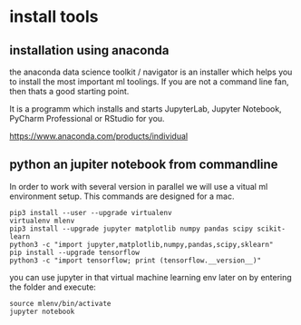 # install tools


## installation using anaconda

the anaconda data science toolkit / navigator is an installer which helps you to install the most important ml toolings. If you are not a command line fan, then thats a good starting point.

It is a programm which installs and starts JupyterLab, Jupyter Notebook, PyCharm Professional or RStudio for you.

https://www.anaconda.com/products/individual

## python an jupiter notebook from commandline

In order to work with several version in parallel we will use a vitual ml environment setup.
This commands are designed for a mac.

```
pip3 install --user --upgrade virtualenv
virtualenv mlenv
pip3 install --upgrade jupyter matplotlib numpy pandas scipy scikit-learn
python3 -c "import jupyter,matplotlib,numpy,pandas,scipy,sklearn"
pip install --upgrade tensorflow
python3 -c "import tensorflow; print (tensorflow.__version__)"
```

you can use jupyter in that virtual machine learning env later on by entering the folder and execute:

```
source mlenv/bin/activate
jupyter notebook
```
